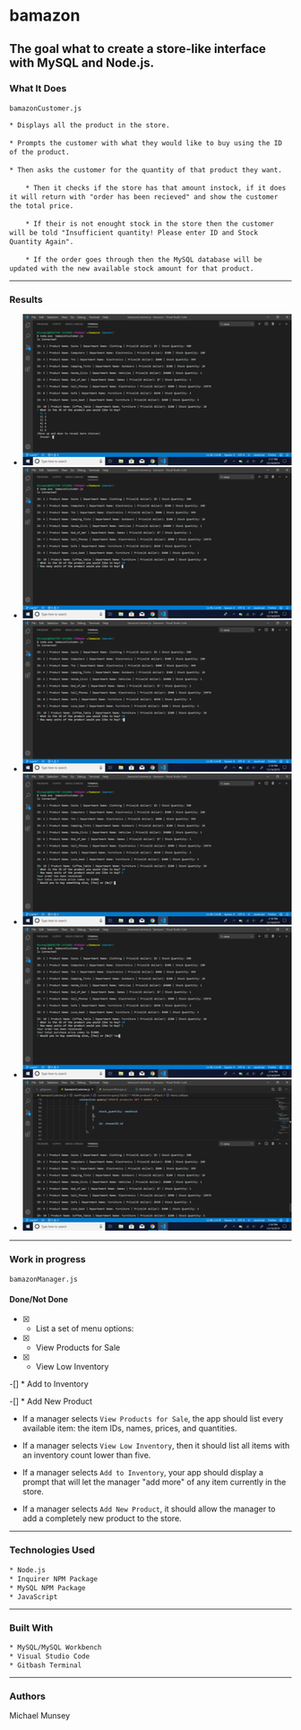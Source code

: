 # bamazon
The goal what to create a store-like interface with MySQL and Node.js.
--------------------
### What It Does
`bamazonCustomer.js`

    * Displays all the product in the store.

    * Prompts the customer with what they would like to buy using the ID of the product.

    * Then asks the customer for the quantity of that product they want.

        * Then it checks if the store has that amount instock, if it does it will return with "order has been recieved" and show the customer the total price.

        * If their is not enought stock in the store then the customer will be told "Insufficient quantity! Please enter ID and Stock Quantity Again".

        * If the order goes through then the MySQL database will be updated with the new available stock amount for that product.
--------------------
### Results
- ![bamazonCustomer.js](/images/Screenshot(10).png)
- ![bamazonCustomer.js](/images/Screenshot(11).png)
- ![bamazonCustomer.js](/images/Screenshot(12).png)
- ![bamazonCustomer.js](/images/Screenshot(13).png)
- ![bamazonCustomer.js](/images/Screenshot(14).png)
- ![bamazonCustomer.js](/images/Screenshot(15).png)

--------------------
### Work in progress
`bamazonManager.js`
#### Done/Not Done
   -[x] * List a set of menu options:

   -[x] * View Products for Sale
    
   -[x] * View Low Inventory
    
   -[] * Add to Inventory
    
   -[] * Add New Product

  * If a manager selects `View Products for Sale`, the app should list every available item: the item IDs, names, prices, and quantities.

  * If a manager selects `View Low Inventory`, then it should list all items with an inventory count lower than five.

  * If a manager selects `Add to Inventory`, your app should display a prompt that will let the manager "add more" of any item currently in the store.

  * If a manager selects `Add New Product`, it should allow the manager to add a completely new product to the store.
--------------------
### Technologies Used
    * Node.js
    * Inquirer NPM Package
    * MySQL NPM Package
    * JavaScript
--------------------
### Built With
    * MySQL/MySQL Workbench
    * Visual Studio Code 
    * Gitbash Terminal
--------------------
### Authors
Michael Munsey 